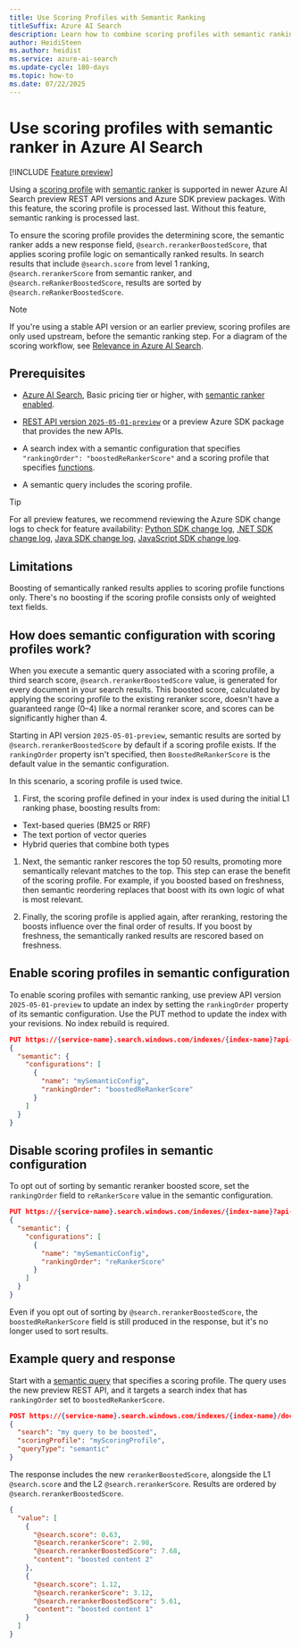 ```yaml
---
title: Use Scoring Profiles with Semantic Ranking
titleSuffix: Azure AI Search
description: Learn how to combine scoring profiles with semantic ranking in Azure AI Search to optimize final document relevance.
author: HeidiSteen
ms.author: heidist
ms.service: azure-ai-search
ms.update-cycle: 180-days
ms.topic: how-to
ms.date: 07/22/2025
---
```


# Use scoring profiles with semantic ranker in Azure AI Search

[!INCLUDE [Feature preview](./includes/previews/preview-generic.md)]

Using a [scoring profile](index-add-scoring-profiles.md) with [semantic ranker](semantic-search-overview.md) is supported in newer Azure AI Search preview REST API versions and Azure SDK preview packages. With this feature, the scoring profile is processed last. Without this feature, semantic ranking is processed last.

To ensure the scoring profile provides the determining score, the semantic ranker adds a new response field, `@search.rerankerBoostedScore`, that applies scoring profile logic on semantically ranked results. In search results that include `@search.score` from level 1 ranking, `@search.rerankerScore` from semantic ranker, and `@search.reRankerBoostedScore`, results are sorted by `@search.reRankerBoostedScore`.

> [!NOTE]
> If you're using a stable API version or an earlier preview, scoring profiles are only used upstream, before the semantic ranking step. For a diagram of the scoring workflow, see [Relevance in Azure AI Search](search-relevance-overview.md).

## Prerequisites

- [Azure AI Search](search-create-service-portal.md), Basic pricing tier or higher, with [semantic ranker enabled](semantic-how-to-enable-disable.md).

- [REST API version `2025-05-01-preview`](/rest/api/searchservice/operation-groups?view=rest-searchservice-2025-05-01-preview&preserve-view=true) or a preview Azure SDK package that provides the new APIs.

- A search index with a semantic configuration that specifies `"rankingOrder": "boostedReRankerScore"` and a scoring profile that specifies [functions](index-add-scoring-profiles.md#use-functions).

- A semantic query includes the scoring profile.

> [!TIP]
> For all preview features, we recommend reviewing the Azure SDK change logs to check for feature availability: [Python SDK change log](https://github.com/Azure/azure-sdk-for-python/blob/main/sdk/search/azure-search-documents/CHANGELOG.md), [.NET SDK change log](https://github.com/Azure/azure-sdk-for-net/blob/main/sdk/search/Azure.Search.Documents/CHANGELOG.md), [Java SDK change log](https://github.com/Azure/azure-sdk-for-java/blob/main/sdk/search/azure-search-documents/CHANGELOG.md), [JavaScript SDK change log](https://github.com/Azure/azure-sdk-for-js/blob/main/sdk/search/search-documents/CHANGELOG.md).

## Limitations

Boosting of semantically ranked results applies to scoring profile functions only. There's no boosting if the scoring profile consists only of weighted text fields.

## How does semantic configuration with scoring profiles work?

When you execute a semantic query associated with a scoring profile, a third search score, `@search.rerankerBoostedScore` value, is generated for every document in your search results. This boosted score, calculated by applying the scoring profile to the existing reranker score, doesn't have a guaranteed range (0–4) like a normal reranker score, and scores can be significantly higher than 4.

Starting in API version `2025-05-01-preview`, semantic results are sorted by `@search.rerankerBoostedScore` by default if a scoring profile exists. If the `rankingOrder` property isn't specified, then `BoostedReRankerScore` is the default value in the semantic configuration.

In this scenario, a scoring profile is used twice. 

1. First, the scoring profile defined in your index is used during the initial L1 ranking phase, boosting results from:

  - Text-based queries (BM25 or RRF)
  - The text portion of vector queries
  - Hybrid queries that combine both types

1. Next, the semantic ranker rescores the top 50 results, promoting more semantically relevant matches to the top. This step can erase the benefit of the scoring profile. For example, if you boosted based on freshness, then semantic reordering replaces that boost with its own logic of what is most relevant.

1. Finally, the scoring profile is applied again, after reranking, restoring the boosts influence over the final order of results. If you boost by freshness, the semantically ranked results are rescored based on freshness.

## Enable scoring profiles in semantic configuration

To enable scoring profiles with semantic ranking, use preview API version `2025-05-01-preview` to update an index by setting the `rankingOrder` property of its semantic configuration. Use the PUT method to update the index with your revisions. No index rebuild is required.

```json
PUT https://{service-name}.search.windows.com/indexes/{index-name}?api-version=2025-05-01-Preview
{
  "semantic": {
    "configurations": [
      {
        "name": "mySemanticConfig",
        "rankingOrder": "boostedReRankerScore"
      }
    ]
  }
}
```

## Disable scoring profiles in semantic configuration

To opt out of sorting by semantic reranker boosted score, set the `rankingOrder` field to `reRankerScore` value in the semantic configuration.

```json
PUT https://{service-name}.search.windows.com/indexes/{index-name}?api-version=2025-05-01-Preview
{
  "semantic": {
    "configurations": [
      {
        "name": "mySemanticConfig",
        "rankingOrder": "reRankerScore"
      }
    ]
  }
}
```

Even if you opt out of sorting by `@search.rerankerBoostedScore`, the `boostedReRankerScore` field is still produced in the response, but it's no longer used to sort results. 

## Example query and response

Start with a [semantic query](semantic-how-to-query-request.md) that specifies a scoring profile. The query uses the new preview REST API, and it targets a search index that has `rankingOrder` set to `boostedReRankerScore`.

```json
POST https://{service-name}.search.windows.com/indexes/{index-name}/docs/search?api-version=2025-05-01-Preview
{
  "search": "my query to be boosted",
  "scoringProfile": "myScoringProfile",
  "queryType": "semantic"
}
```

The response includes the new `rerankerBoostedScore`, alongside the L1 `@search.score` and the L2 `@search.rerankerScore`. Results are ordered by `@search.rerankerBoostedScore`.

```json
{
  "value": [
    {
      "@search.score": 0.63,
      "@search.rerankerScore": 2.98,
      "@search.rerankerBoostedScore": 7.68,
      "content": "boosted content 2"
    },
    {
      "@search.score": 1.12,
      "@search.rerankerScore": 3.12,
      "@search.rerankerBoostedScore": 5.61,
      "content": "boosted content 1"
    }
  ]
}
```
